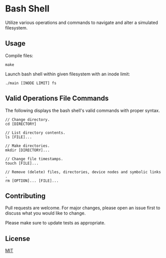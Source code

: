 # Bash Shell

Utilize various operations and commands to navigate and alter a simulated filesystem.
## Usage
Compile files:
```
make
```

Launch bash shell within given filesystem with an inode limit:
```
./main [INODE LIMIT] fs
```

## Valid Operations File Commands
The following displays the bash shell's valid commands with proper syntax.
```
// Change directory.
cd [DIRECTORY]

// List directory contents.
ls [FILE]...

// Make directories.
mkdir [DIRECTORY]...

// Change file timestamps.
touch [FILE]...

// Remove (delete) files, directories, device nodes and symbolic links .
rm [OPTION]... [FILE]...
```

## Contributing
Pull requests are welcome. For major changes, please open an issue first to discuss what you would like to change.

Please make sure to update tests as appropriate.

## License
[MIT](https://choosealicense.com/licenses/mit/)
